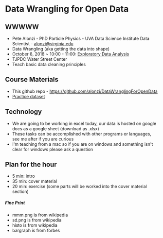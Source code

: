 # Data Wrangling for Open Data

## WWWWW
* Pete Alonzi - PhD Particle Physics - UVA Data Science Institute Data Scientist - alonzi@virginia.edu
* Data Wrangling (aka getting the data into shape)
* October 8, 2018 ~ 10:00 - 11:00: [Exploratory Data Analysis](https://github.com/alonzi/DataWranglingForOpenData/blob/master/ExploratoryDataAnalysis.md)
* TJPDC Water Street Center
* Teach basic data cleaning principles

## Course Materials
* This github repo - https://github.com/alonzi/DataWranglingForOpenData
* [Practice dataset](https://github.com/alonzi/DataWranglingForOpenData/blob/master/Demo%20Set-%20Office%20Intern%20List.xlsx)

## Technology
* We are going to be working in excel today, our data is hosted on google docs as a google sheet (download as .xlsx)
* These tasks can be accomplished with other programs or languages, see me after if you are curious
* I'm teaching from a mac so if you are on windows and something isn't clear for windows please ask a question

## Plan for the hour
  * 5 min: intro
  * 35 min: cover material
  * 20 min: exercise (some parts will be worked into the cover material section)

##### Fine Print
* mmm.png is from wikipedia
* sd.png is from wikipedia
* histo is from wikipedia
* bargraph is from forbes
